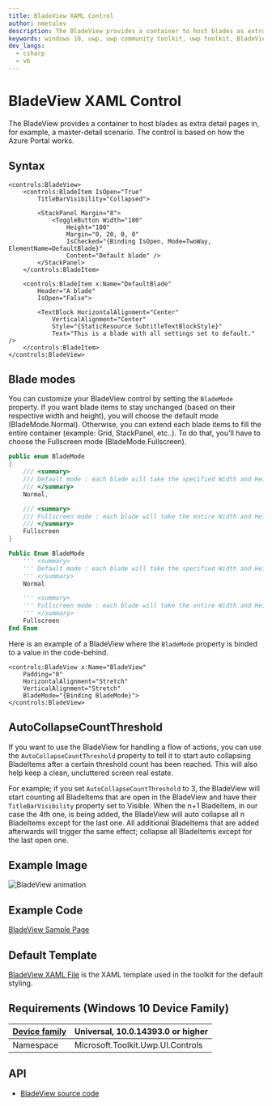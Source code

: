 ```yaml
---
title: BladeView XAML Control
author: nmetulev
description: The BladeView provides a container to host blades as extra detail pages in, for example, a master-detail scenario.
keywords: windows 10, uwp, uwp community toolkit, uwp toolkit, BladeView, XAML Control, xaml
dev_langs:
  - csharp
  - vb
---
```


# BladeView XAML Control 

The BladeView provides a container to host blades as extra detail pages in, for example, a master-detail scenario. The control is based on how the Azure Portal works. 

## Syntax

```xaml
<controls:BladeView>
    <controls:BladeItem IsOpen="True"
        TitleBarVisibility="Collapsed">

        <StackPanel Margin="8">
            <ToggleButton Width="180"
                Height="100"
                Margin="0, 20, 0, 0"
                IsChecked="{Binding IsOpen, Mode=TwoWay, ElementName=DefaultBlade}"
                Content="Default blade" />
        </StackPanel>
    </controls:BladeItem>

    <controls:BladeItem x:Name="DefaultBlade" 
        Header="A blade"
        IsOpen="False">

        <TextBlock HorizontalAlignment="Center"
            VerticalAlignment="Center"
            Style="{StaticResource SubtitleTextBlockStyle}"
            Text="This is a blade with all settings set to default." />
    </controls:BladeItem>
</controls:BladeView>
```

## Blade modes

You can customize your BladeView control by setting the `BladeMode` property.
If you want blade items to stay unchanged (based on their respective width and height), you will choose the default mode (BladeMode.Normal).
Otherwise, you can extend each blade items to fill the entire container (example: Grid, StackPanel, etc..). To do that, you'll have to choose the Fullscreen mode (BladeMode.Fullscreen).

```csharp
public enum BladeMode
{
    /// <summary>
    /// Default mode : each blade will take the specified Width and Height
    /// </summary>
    Normal,

    /// <summary>
    /// Fullscreen mode : each blade will take the entire Width and Height of the UI control container (cf <see cref="BladeView"/>)
    /// </summary>
    Fullscreen
}
```
```vb
Public Enum BladeMode
    ''' <summary>
    ''' Default mode : each blade will take the specified Width and Height
    ''' </summary>
    Normal

    ''' <summary>
    ''' Fullscreen mode : each blade will take the entire Width and Height of the UI control container (cf <see cref="BladeView"/>)
    ''' </summary>
    Fullscreen
End Enum
```

Here is an example of a BladeView where the `BladeMode` property is binded to a value in the code-behind.

```xaml
<controls:BladeView x:Name="BladeView"
    Padding="0"
    HorizontalAlignment="Stretch"
    VerticalAlignment="Stretch"
    BladeMode="{Binding BladeMode}">
</controls:BladeView>
```

## AutoCollapseCountThreshold

If you want to use the BladeView for handling a flow of actions, you can use the `AutoCollapseCountThreshold` property to tell it to start auto collapsing BladeItems after a certain threshold count has been reached. This will also help keep a clean, uncluttered screen real estate.

For example; if you set `AutoCollapseCountThreshold` to 3, the BladeView will start counting all BladeItems that are open in the BladeView and have their `TitleBarVisibility` property set to Visible. When the n+1 BladeItem, in our case the 4th one, is being added, the BladeView will auto collapse all n BladeItems except for the last one. All additional BladeItems that are added afterwards will trigger the same effect; collapse all BladeItems except for the last open one.

## Example Image

![BladeView animation](../resources/images/Controls-BladeView.gif "BladeView")

## Example Code

[BladeView Sample Page](https://github.com/Microsoft/UWPCommunityToolkit/tree/master/Microsoft.Toolkit.Uwp.SampleApp/SamplePages/BladeView)

## Default Template 

[BladeView XAML File](https://github.com/Microsoft/UWPCommunityToolkit/blob/master/Microsoft.Toolkit.Uwp.UI.Controls/BladeView/BladeView.xaml) is the XAML template used in the toolkit for the default styling.

## Requirements (Windows 10 Device Family)

| [Device family](http://go.microsoft.com/fwlink/p/?LinkID=526370) | Universal, 10.0.14393.0 or higher |
| --- | --- |
| Namespace | Microsoft.Toolkit.Uwp.UI.Controls |

## API

* [BladeView source code](https://github.com/Microsoft/UWPCommunityToolkit/tree/master/Microsoft.Toolkit.Uwp.UI.Controls/BladeView)

